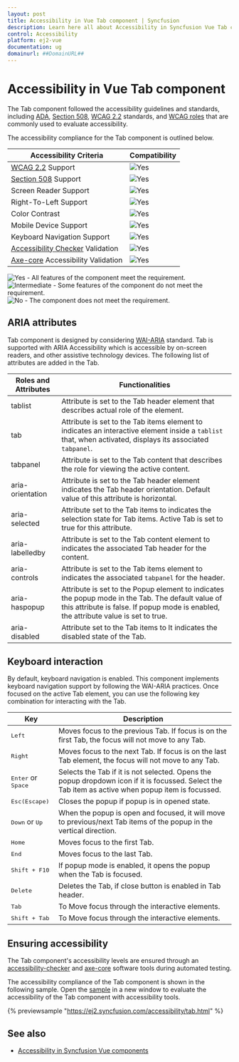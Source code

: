 ```yaml
---
layout: post
title: Accessibility in Vue Tab component | Syncfusion
description: Learn here all about Accessibility in Syncfusion Vue Tab component of Syncfusion Essential JS 2 and more.
control: Accessibility 
platform: ej2-vue
documentation: ug
domainurl: ##DomainURL##
---
```


# Accessibility in Vue Tab component

The Tab component followed the accessibility guidelines and standards, including [ADA](https://www.ada.gov/), [Section 508](https://www.section508.gov/), [WCAG 2.2](https://www.w3.org/TR/WCAG22/) standards, and [WCAG roles](https://www.w3.org/TR/wai-aria/#roles) that are commonly used to evaluate accessibility.

The accessibility compliance for the Tab component is outlined below.

| Accessibility Criteria | Compatibility |
| -- | -- |
| [WCAG 2.2](https://www.w3.org/TR/WCAG22/) Support | <img src="https://cdn.syncfusion.com/content/images/landing-page/yes.png" alt="Yes"> |
| [Section 508](https://www.section508.gov/) Support | <img src="https://cdn.syncfusion.com/content/images/landing-page/yes.png" alt="Yes"> |
| Screen Reader Support | <img src="https://cdn.syncfusion.com/content/images/landing-page/yes.png" alt="Yes"> |
| Right-To-Left Support | <img src="https://cdn.syncfusion.com/content/images/landing-page/yes.png" alt="Yes"> |
| Color Contrast | <img src="https://cdn.syncfusion.com/content/images/landing-page/yes.png" alt="Yes"> |
| Mobile Device Support | <img src="https://cdn.syncfusion.com/content/images/landing-page/yes.png" alt="Yes"> |
| Keyboard Navigation Support | <img src="https://cdn.syncfusion.com/content/images/landing-page/yes.png" alt="Yes"> |
| [Accessibility Checker](https://www.npmjs.com/package/accessibility-checker) Validation | <img src="https://cdn.syncfusion.com/content/images/landing-page/yes.png" alt="Yes"> |
| [Axe-core](https://www.npmjs.com/package/axe-core) Accessibility Validation | <img src="https://cdn.syncfusion.com/content/images/landing-page/yes.png" alt="Yes"> |

<style>
    .post .post-content img {
        display: inline-block;
        margin: 0.5em 0;
    }
</style>

<div><img src="https://cdn.syncfusion.com/content/images/landing-page/yes.png" alt="Yes"> - All features of the component meet the requirement.</div>

<div><img src="https://cdn.syncfusion.com/content/images/landing-page/intermediate.png" alt="Intermediate"> - Some features of the component do not meet the requirement.</div>

<div><img src="https://cdn.syncfusion.com/content/images/landing-page/no.png" alt="No"> - The component does not meet the requirement.</div>

## ARIA attributes

Tab component is designed by considering [WAI-ARIA](https://www.w3.org/WAI/ARIA/apg/patterns/tabs/) standard. Tab is supported with ARIA Accessibility which is accessible by on-screen readers, and other assistive technology devices.
The following list of attributes are added in the Tab.

| **Roles and Attributes** | **Functionalities** |
| --- | --- |
| tablist | Attribute is set to the Tab header element that describes actual role of the element.|
| tab | Attribute is set to the Tab items element to  indicates an interactive element inside a `tablist` that, when activated, displays its associated `tabpanel`.|
| tabpanel | Attribute is set to the Tab content that describes the role for viewing the active content.|
| aria-orientation    | Attribute is set to the Tab header element indicates the Tab header orientation. Default value of this attribute is horizontal. |
| aria-selected       | Attribute set to the Tab items to indicates the selection state for Tab items. Active Tab is set to true for this attribute. |
| aria-labelledby       | Attribute is set to the Tab content element to indicates the associated Tab header for the content. |
| aria-controls       | Attribute is set to the Tab items element to indicates the associated `tabpanel` for the header. |
| aria-haspopup       | Attribute is set to the Popup element  to indicates the popup mode in the Tab. The default value of this attribute is false. If popup mode is enabled, the attribute value is set to true. |
| aria-disabled       | Attribute set to the Tab items to It indicates the disabled state of the Tab. |

## Keyboard interaction

By default, keyboard navigation is enabled. This component implements keyboard navigation support by following the WAI-ARIA practices. Once focused on the active Tab element, you can use the following key combination for interacting with the Tab.

| Key           | Description                                                                         |
|---------------|-------------------------------------------------------------------------------------|
| <kbd>Left</kbd>    | Moves focus to the previous Tab. If focus is on the first Tab, the focus will not move to any Tab. |
| <kbd>Right</kbd>   | Moves focus to the next Tab. If focus is on the last Tab element, the focus will not move to any Tab. |
| <kbd>Enter</kbd> or <kbd> Space</kbd>  | Selects the Tab if it is not selected. Opens the popup dropdown icon if it is focussed. Select the Tab item as active when popup item is focussed. |
| <kbd>Esc(Escape)</kbd>           | Closes the popup if popup is in opened state.       |
| <kbd>Down</kbd> or <kbd>Up</kbd>   | When the popup is open and focused, it will move to previous/next Tab items of the popup in the vertical direction.|
|  <kbd>Home</kbd>    | Moves focus to the first Tab. |
|  <kbd>End </kbd>   | Moves focus to the last Tab. |
|  <kbd>Shift + F10 </kbd>   | If popup mode is enabled, it opens the popup when the Tab is focused. |
|  <kbd>Delete</kbd>    | Deletes the Tab, if close button is enabled in Tab header.|
| <kbd>Tab</kbd>     | To Move focus through the interactive elements.                 |
| <kbd>Shift + Tab</kbd> | To Move focus through the interactive elements.             |

## Ensuring accessibility

The Tab component's accessibility levels are ensured through an [accessibility-checker](https://www.npmjs.com/package/accessibility-checker) and [axe-core](https://www.npmjs.com/package/axe-core) software tools during automated testing.

The accessibility compliance of the Tab component is shown in the following sample. Open the [sample](https://ej2.syncfusion.com/accessibility/tab.html) in a new window to evaluate the accessibility of the Tab component with accessibility tools.

{% previewsample "https://ej2.syncfusion.com/accessibility/tab.html" %}

## See also

- [Accessibility in Syncfusion Vue components](../common/accessibility)